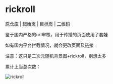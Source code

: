 # rickroll

[原仓库](https://github.com/Hisuifeng/cheat)
|
[起始页](https://arcxingye.github.io/rr/a.html)
|
[目标页](https://xingye.me/game)
|
[二维码](https://arcxingye.github.io/rr/qrcode)

鉴于国内严格的url审核，用于传播的页面使用了套娃

如有国内平台拦截情况，就会更改页面及链接

注意：这只是二次元随机背景图+rickroll，别想太多

累计上当总次数：

![rickroll](https://count.getloli.com/get/@rickroll)
